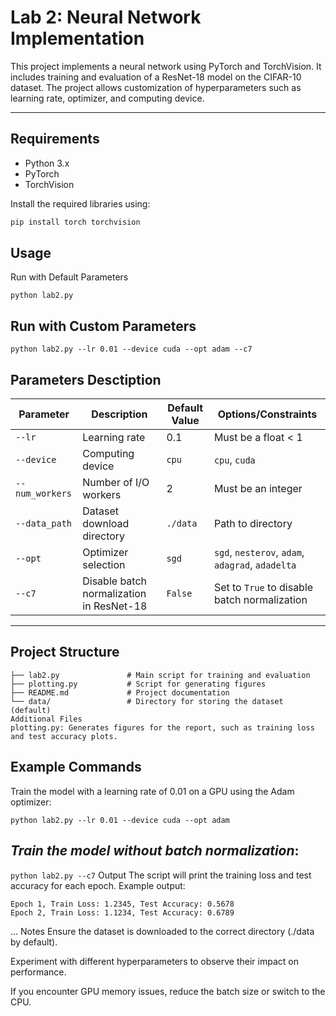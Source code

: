 # Lab 2: Neural Network Implementation

This project implements a neural network using PyTorch and TorchVision. It includes training and evaluation of a ResNet-18 model on the CIFAR-10 dataset. The project allows customization of hyperparameters such as learning rate, optimizer, and computing device.

---

## **Requirements**
- Python 3.x
- PyTorch
- TorchVision

Install the required libraries using:
```bash
pip install torch torchvision
```

## **Usage**
Run with Default Parameters
```
python lab2.py
```
## **Run with Custom Parameters**
```
python lab2.py --lr 0.01 --device cuda --opt adam --c7
```

## **Parameters Desctiption**
| Parameter      | Description                                                                 | Default Value | Options/Constraints                     |
|----------------|-----------------------------------------------------------------------------|---------------|-----------------------------------------|
| `--lr`         | Learning rate                                                               | 0.1           | Must be a float < 1                     |
| `--device`     | Computing device                                                            | `cpu`         | `cpu`, `cuda`                           |
| `--num_workers`| Number of I/O workers                                                       | 2             | Must be an integer                      |
| `--data_path`  | Dataset download directory                                                  | `./data`      | Path to directory                       |
| `--opt`        | Optimizer selection                                                         | `sgd`         | `sgd`, `nesterov`, `adam`, `adagrad`, `adadelta` |
| `--c7`         | Disable batch normalization in ResNet-18                                    | `False`       | Set to `True` to disable batch normalization |

---

## Project Structure
```lab2/
├── lab2.py               # Main script for training and evaluation
├── plotting.py           # Script for generating figures
├── README.md             # Project documentation
└── data/                 # Directory for storing the dataset (default)
Additional Files
plotting.py: Generates figures for the report, such as training loss and test accuracy plots.
```

## Example Commands
Train the model with a learning rate of 0.01 on a GPU using the Adam optimizer:

```python lab2.py --lr 0.01 --device cuda --opt adam```
## ***Train the model without batch normalization***:

```python lab2.py --c7```
Output
The script will print the training loss and test accuracy for each epoch. Example output:

```
Epoch 1, Train Loss: 1.2345, Test Accuracy: 0.5678
Epoch 2, Train Loss: 1.1234, Test Accuracy: 0.6789
```
...
Notes
Ensure the dataset is downloaded to the correct directory (./data by default).

Experiment with different hyperparameters to observe their impact on performance.

If you encounter GPU memory issues, reduce the batch size or switch to the CPU.


